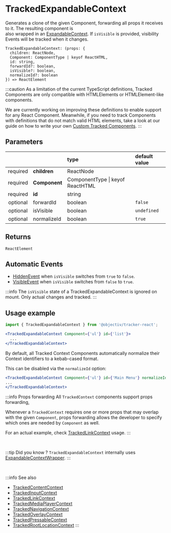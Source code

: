 # TrackedExpandableContext

Generates a clone of the given Component, forwarding all props it receives to it. The resulting component is  
also wrapped in an [ExpandableContext](/taxonomy/reference/location-contexts/ExpandableContext.md). If `isVisible` is provided, visibility Events will be tracked when it changes.

```tsx
TrackedExpandableContext: (props: {
  children: ReactNode,
  Component: ComponentType | keyof ReactHTML,
  id: string,
  forwardId?: boolean,
  isVisible?: boolean,
  normalizeId?: boolean
}) => ReactElement
```

:::caution
As a limitation of the current TypeScript definitions, Tracked Components are only compatible with HTMLElements or HTMLElement-like components.  

We are currently working on improving these definitions to enable support for any React Component. Meanwhile, if you need to track Components with definitions that do not match valid HTML elements, take a look at our guide on how to write your own [Custom Tracked Components](/tracking/react/how-to-guides/custom-components.md).
:::

## Parameters
|          |               | type                                 | default value |
|:--------:|:--------------|:-------------------------------------|:--------------|
| required | **children**  | ReactNode                            |               |
| required | **Component** | ComponentType &vert; keyof ReactHTML |               |
| required | **id**        | string                               |               |
| optional | forwardId     | boolean                              | `false`       |
| optional | isVisible     | boolean                              | `undefined`   |
| optional | normalizeId   | boolean                              | `true`        |

## Returns
`ReactElement`

## Automatic Events
- [HiddenEvent](/taxonomy/reference/events/HiddenEvent.md) when `isVisible` switches from `true` to `false`. 
- [VisibleEvent](/taxonomy/reference/events/VisibleEvent.md) when `isVisible` switches from `false` to `true`.

:::info
The `isVisible` state of a TrackedExpandableContext is ignored on mount. Only actual changes and tracked.
:::

## Usage example

```jsx
import { TrackedExpandableContext } from '@objectiv/tracker-react';
```

```jsx
<TrackedExpandableContext Component={'ul'} id={'list'}>
  ...
</TrackedExpandableContext>
```

By default, all Tracked Context Components automatically normalize their Context identifiers to a kebab-cased format.

This can be disabled via the  `normalizeId` option:

```jsx
<TrackedExpandableContext Component={'ul'} id={'Main Menu'} normalizeId={false}>
...
</TrackedExpandableContext>
```

:::info Props forwarding
All `TrackedContext` components support props forwarding,

Whenever a `TrackedContext` requires one or more props that may overlap with the given `Component`, props forwarding allows the
developer to specify which ones are needed by `Component` as well.

For an actual example, check [TrackedLinkContext](/tracking/react/api-reference/trackedContexts/TrackedLinkContext.md#components) usage.
:::

<br />

:::tip Did you know ?
`TrackedExpandableContext` internally uses [ExpandableContextWrapper](/tracking/react/api-reference/locationWrappers/ExpandableContextWrapper.md).
:::

<br />

:::info See also
- [TrackedContentContext](/tracking/react/api-reference/trackedContexts/TrackedContentContext.md)
- [TrackedInputContext](/tracking/react/api-reference/trackedContexts/TrackedInputContext.md)
- [TrackedLinkContext](/tracking/react/api-reference/trackedContexts/TrackedLinkContext.md)
- [TrackedMediaPlayerContext](/tracking/react/api-reference/trackedContexts/TrackedMediaPlayerContext.md)
- [TrackedNavigationContext](/tracking/react/api-reference/trackedContexts/TrackedNavigationContext.md)
- [TrackedOverlayContext](/tracking/react/api-reference/trackedContexts/TrackedOverlayContext.md)
- [TrackedPressableContext](/tracking/react/api-reference/trackedContexts/TrackedPressableContext.md)
- [TrackedRootLocationContext](/tracking/react/api-reference/trackedContexts/TrackedRootLocationContext.md)
:::
